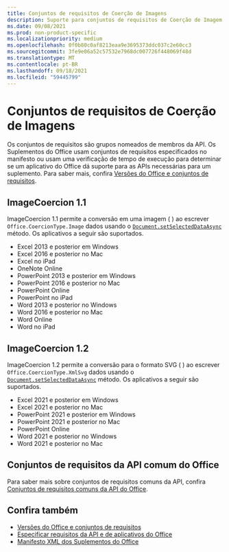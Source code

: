 ```yaml
---
title: Conjuntos de requisitos de Coerção de Imagens
description: Suporte para conjuntos de requisitos de Coerção de Imagem com Office de Excel, PowerPoint e Word.
ms.date: 09/08/2021
ms.prod: non-product-specific
ms.localizationpriority: medium
ms.openlocfilehash: 0f0b80c0af8213eaa9e3695373ddc037c2e60cc3
ms.sourcegitcommit: 3fe9e06a52c57532e7968dc007726f448069f48d
ms.translationtype: MT
ms.contentlocale: pt-BR
ms.lasthandoff: 09/18/2021
ms.locfileid: "59445799"
---
```

# <a name="image-coercion-requirement-sets"></a>Conjuntos de requisitos de Coerção de Imagens

Os conjuntos de requisitos são grupos nomeados de membros da API. Os Suplementos do Office usam conjuntos de requisitos especificados no manifesto ou usam uma verificação de tempo de execução para determinar se um aplicativo do Office dá suporte para as APIs necessárias para um suplemento. Para saber mais, confira [Versões do Office e conjuntos de requisitos](../../develop/office-versions-and-requirement-sets.md).

## <a name="imagecoercion-11"></a>ImageCoercion 1.1

ImageCoercion 1.1 permite a conversão em uma imagem ( ) ao escrever `Office.CoercionType.Image` dados usando o [`Document.setSelectedDataAsync`](/javascript/api/office/office.document#getSelectedDataAsync_coercionType__options__callback_) método. Os aplicativos a seguir são suportados.

- Excel 2013 e posterior em Windows
- Excel 2016 e posterior no Mac
- Excel no iPad
- OneNote Online
- PowerPoint 2013 e posterior em Windows
- PowerPoint 2016 e posterior no Mac
- PowerPoint Online
- PowerPoint no iPad
- Word 2013 e posterior no Windows
- Word 2016 e posterior no Mac
- Word Online
- Word no iPad

## <a name="imagecoercion-12"></a>ImageCoercion 1.2

ImageCoercion 1.2 permite a conversão para o formato SVG ( ) ao escrever `Office.CoercionType.XmlSvg` dados usando o [`Document.setSelectedDataAsync`](/javascript/api/office/office.document#getSelectedDataAsync_coercionType__options__callback_) método. Os aplicativos a seguir são suportados.

- Excel 2021 e posterior em Windows
- Excel 2021 e posterior no Mac
- PowerPoint 2021 e posterior em Windows
- PowerPoint 2021 e posterior no Mac
- PowerPoint Online
- Word 2021 e posterior no Windows
- Word 2021 e posterior no Mac

## <a name="office-common-api-requirement-sets"></a>Conjuntos de requisitos da API comum do Office

Para saber mais sobre conjuntos de requisitos comuns da API, confira [Conjuntos de requisitos comuns da API do Office](office-add-in-requirement-sets.md).

## <a name="see-also"></a>Confira também

- [Versões do Office e conjuntos de requisitos](../../develop/office-versions-and-requirement-sets.md)
- [Especificar requisitos da API e de aplicativos do Office](../../develop/specify-office-hosts-and-api-requirements.md)
- [Manifesto XML dos Suplementos do Office](../../develop/add-in-manifests.md)
